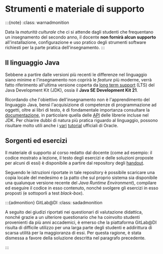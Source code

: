 # Strumenti e materiale di supporto

:::{note}
:class: warnadmonition

Data la *maturità culturale* che ci si attende dagli studenti che frequentano un
insegnamento del secondo anno, il docente **non fornirà alcun supporto**
all'installazione, configurazione e uso pratico degli strumenti software
richiesti per la parte pratica dell'insegnamento. 
:::

## Il linguaggio Java

Sebbene a partire dalle versioni più recenti le differenze nel linguaggio siano
minime e l'insegnamento non coprirà le *feature* più moderne, verrà fatto
riferimento all'ultima versione coperta da [long term
support](https://en.wikipedia.org/wiki/Long-term_support) (LTS) del Java
Development Kit (JDK), ossia il **Java SE Development Kit 21**. 

Ricordando che l'obiettivo dell'insegnamento non è l'apprendimento del
linguaggio Java, bensì l'acquisizione di competenze di programmazione ad
oggetti, oltre ai libri di testo, è di fondamentale importanza consultare la
[documentazione](https://docs.oracle.com/en/java/javase/21/), in particolare
quella delle [API](https://docs.oracle.com/en/java/javase/21/docs/api/) delle
librerie incluse nel JDK. Per chiarire dubbi di natura più pratica riguardo al
linguaggio, possono risultare molto utili anche i
[vari](https://docs.oracle.com/javase/tutorial/)
[tutorial](https://dev.java/learn/) ufficiali di Oracle.

## Sorgenti ed esercizi

Il materiale di supporto al corso redatto dal docente (come ad esempio: il
codice mostrato a lezione, il testo degli esercizi e delle soluzioni proposte
per alcuni di essi) è disponibile a partire dal repository degli
[handout](https://github.com/prog2-unimi/handouts).

Seguendo le istruzioni riportate in tale repository è possibile scaricare una
copia locale del medesimo e (a patto che sul proprio sistema sia disponibile una
qualunque versione recente del *Java Runtime Environment*), compilare ed
eseguire il codice in esso contenuto, nonché svolgere gli esercizi in esso
proposti (e sottoporli a test *black-box*).

:::{admonition} GitLab@DI
:class: sadadmonition

A seguito dei giudizi riportati nei questionari di valutazione didattica, nonché
grazie a un ulteriore questionario che ha coinvolto studenti provenienti da più
anni accademici, è emerso che la piattaforma GitLab@DI risulta di difficile
utilizzo per una larga parte degli studenti e addirittura di scarsa utilità per
la maggioranza di essi. Per questa ragione, è stata dismessa a favore della
soluzione descritta nel paragrafo precedente.

:::